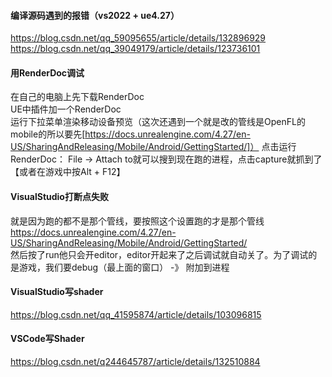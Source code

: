 #### 编译源码遇到的报错（vs2022 + ue4.27）
https://blog.csdn.net/qq_59095655/article/details/132896929    
https://blog.csdn.net/qq_39049179/article/details/123736101    
   
#### 用RenderDoc调试
在自己的电脑上先下载RenderDoc  
UE中插件加一个RenderDoc    
运行下拉菜单渲染移动设备预览（这次还遇到一个就是改的管线是OpenFL的mobile的所以要先[https://docs.unrealengine.com/4.27/en-US/SharingAndReleasing/Mobile/Android/GettingStarted/]）
点击运行   
RenderDoc： File -> Attach to就可以搜到现在跑的进程，点击capture就抓到了    【或者在游戏中按Alt + F12】
    
#### VisualStudio打断点失败   
就是因为跑的都不是那个管线，要按照这个设置跑的才是那个管线   
https://docs.unrealengine.com/4.27/en-US/SharingAndReleasing/Mobile/Android/GettingStarted/      
然后按了run他只会开editor，editor开起来了之后调试就自动关了。为了调试的是游戏，我们要debug（最上面的窗口） -》 附加到进程 


#### VisualStudio写shader
https://blog.csdn.net/qq_41595874/article/details/103096815


#### VSCode写Shader
https://blog.csdn.net/q244645787/article/details/132510884
